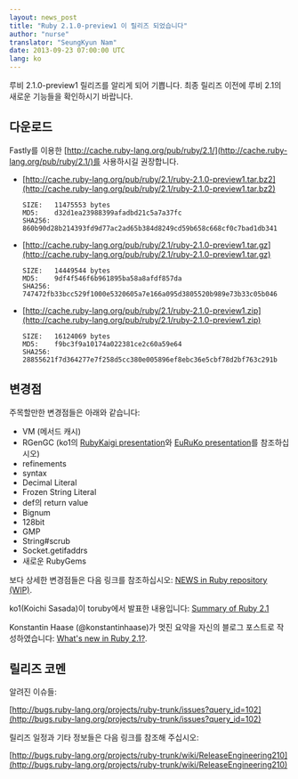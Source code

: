 ```yaml
---
layout: news_post
title: "Ruby 2.1.0-preview1 이 릴리즈 되었습니다"
author: "nurse"
translator: "SeungKyun Nam"
date: 2013-09-23 07:00:00 UTC
lang: ko
---
```


루비 2.1.0-preview1 릴리즈를 알리게 되어 기쁩니다.
최종 릴리즈 이전에 루비 2.1의 새로운 기능들을 확인하시기 바랍니다.

## 다운로드

Fastly를 이용한 [http://cache.ruby-lang.org/pub/ruby/2.1/](http://cache.ruby-lang.org/pub/ruby/2.1/)를 사용하시길 권장합니다.

* [http://cache.ruby-lang.org/pub/ruby/2.1/ruby-2.1.0-preview1.tar.bz2](http://cache.ruby-lang.org/pub/ruby/2.1/ruby-2.1.0-preview1.tar.bz2)

      SIZE:   11475553 bytes
      MD5:    d32d1ea23988399afadbd21c5a7a37fc
      SHA256: 860b90d28b214393fd9d77ac2ad65b384d8249cd59b658c668cf0c7bad1db341

* [http://cache.ruby-lang.org/pub/ruby/2.1/ruby-2.1.0-preview1.tar.gz](http://cache.ruby-lang.org/pub/ruby/2.1/ruby-2.1.0-preview1.tar.gz)

      SIZE:   14449544 bytes
      MD5:    9df4f546f6b961895ba58a8afdf857da
      SHA256: 747472fb33bcc529f1000e5320605a7e166a095d3805520b989e73b33c05b046

* [http://cache.ruby-lang.org/pub/ruby/2.1/ruby-2.1.0-preview1.zip](http://cache.ruby-lang.org/pub/ruby/2.1/ruby-2.1.0-preview1.zip)

      SIZE:   16124069 bytes
      MD5:    f9bc3f9a10174a022381ce2c60a59e64
      SHA256: 28855621f7d364277e7f258d5cc380e005896ef8ebc36e5cbf78d2bf763c291b

## 변경점

주목할만한 변경점들은 아래와 같습니다:

* VM (메서드 캐시)
* RGenGC (ko1의 [RubyKaigi presentation](http://rubykaigi.org/2013/talk/S73)와 [EuRuKo presentation](http://www.atdot.net/~ko1/activities/Euruko2013-ko1.pdf)를 참조하십시오)
* refinements
* syntax
* Decimal Literal
* Frozen String Literal
* def의 return value
* Bignum
* 128bit
* GMP
* String#scrub
* Socket.getifaddrs
* 새로운 RubyGems

보다 상세한 변경점들은 다음 링크를 참조하십시오: [NEWS in Ruby repository (WIP)](https://github.com/ruby/ruby/blob/trunk/NEWS).

ko1(Koichi Sasada)이 toruby에서 발표한 내용입니다: [Summary of Ruby 2.1](http://www.atdot.net/~ko1/activities/toruby05-ko1.pdf)

Konstantin Haase (@konstantinhaase)가 멋진 요약을 자신의 블로그 포스트로 작성하였습니다: [What's new in Ruby 2.1?](http://rkh.im/ruby-2.1).

## 릴리즈 코멘

알려진 이슈들:

[http://bugs.ruby-lang.org/projects/ruby-trunk/issues?query_id=102](http://bugs.ruby-lang.org/projects/ruby-trunk/issues?query_id=102)

릴리즈 일정과 기타 정보들은 다음 링크를 참조해 주십시오:

[http://bugs.ruby-lang.org/projects/ruby-trunk/wiki/ReleaseEngineering210](http://bugs.ruby-lang.org/projects/ruby-trunk/wiki/ReleaseEngineering210)
